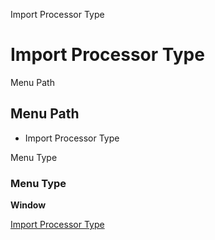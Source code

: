 
Import Processor Type
# Import Processor Type



Menu Path
## Menu Path



- Import Processor Type

Menu Type
### Menu Type

**Window**


[Import Processor Type](../../functional-guide/window/window-import-processor-type.md)